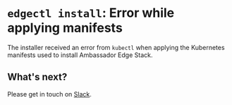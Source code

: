 # `edgectl install`: Error while applying manifests

The installer received an error from `kubectl` when applying the Kubernetes manifests used to install Ambassador Edge Stack.

## What's next?

Please get in touch on [Slack](http://d6e.co/slack).
